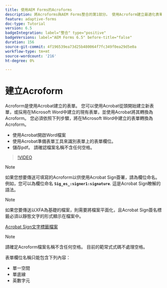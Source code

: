 ```yaml
---
title: 使用AEM Forms的Acroforms
description: 將Acroforms與AEM Forms整合的第1部分。 使用Acroform建立最適化表單並合併資料以取得PDF。
feature: adaptive-forms
doc-type: Tutorial
version: 6.5
badgeIntegration: label="整合" type="positive"
badgeVersions: label="AEM Forms 6.5" before-title="false"
duration: 156
source-git-commit: 4f196539ea73d25b480064f7fc349f0ea29d5e0a
workflow-type: tm+mt
source-wordcount: '216'
ht-degree: 0%

---
```



# 建立Acroform

Acroform是使用Acrobat建立的表單。 您可以使用Acrobat從頭開始建立新表單，或採用在Microsoft Word中建立的現有表單，並使用Acrobat將其轉換為Acroform。 您必須依照下列步驟，將在Microsoft Word中建立的表單轉換為Acroform。

* 使用Acrobat開啟Word檔案
* 使用Acrobat準備表單工具來識別表單上的表單欄位。
* 儲存pdf。 請確認檔案名稱不含任何空格。


>[!VIDEO](https://video.tv.adobe.com/v/22575?quality=12&learn=on)

>[!NOTE]
>
>如果您想要傳送可填寫的Acroform以供使用Acrobat Sign簽署，請為欄位命名。 例如，您可以為欄位命名 **`Sig_es_:signer1:signature`**. 這是Acrobat Sign瞭解的語法。

>[!NOTE]
>
>如果您要傳送以XFA為基礎的檔案，則需要將檔案平面化，且Acrobat Sign簽名標籤必須以靜態文字的形式顯示在檔案中。

[Acrobat Sign文字標籤檔案](https://helpx.adobe.com/sign/using/text-tag.html)

>[!NOTE]
>
>請確定Acroform檔案名稱不含任何空格。 目前的範常式式碼不處理空格。
>
>表單欄位名稱只能包含下列內容：
>
>* 單一空間
>* 單底線
>* 英數字元
